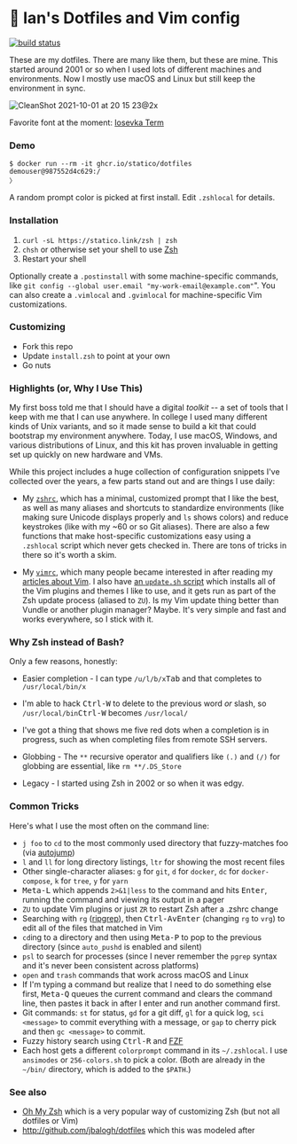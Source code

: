 # 💾 Ian's Dotfiles and Vim config

[![build status](https://img.shields.io/github/actions/workflow/status/statico/dotfiles/build.yml?branch=main&style=flat-square)](https://ghcr.io/statico/dotfiles)

These are my dotfiles. There are many like them, but these are mine. This started around 2001 or so when I used lots of different machines and environments. Now I mostly use macOS and Linux but still keep the environment in sync.

![CleanShot 2021-10-01 at 20 15 23@2x](https://user-images.githubusercontent.com/137158/135730113-495868f0-e4ad-4e8a-a10e-7f07be402e9d.png)

Favorite font at the moment: [Iosevka Term](https://typeof.net/Iosevka/)

### Demo

```
$ docker run --rm -it ghcr.io/statico/dotfiles
demouser@987552d4c629:/
〉
```

A random prompt color is picked at first install. Edit `.zshlocal` for details.

### Installation

1. `curl -sL https://statico.link/zsh | zsh`
1. `chsh` or otherwise set your shell to use [Zsh](http://www.zsh.org/)
1. Restart your shell

Optionally create a `.postinstall` with some machine-specific commands, like `git config --global user.email "my-work-email@example.com"`". You can also create a `.vimlocal` and `.gvimlocal` for machine-specific Vim customizations.

### Customizing

- Fork this repo
- Update `install.zsh` to point at your own
- Go nuts

### Highlights (or, Why I Use This)

My first boss told me that I should have a digital _toolkit_ -- a set of tools that I keep with me that I can use anywhere. In college I used many different kinds of Unix variants, and so it made sense to build a kit that could bootstrap my environment anywhere. Today, I use macOS, Windows, and various distributions of Linux, and this kit has proven invaluable in getting set up quickly on new hardware and VMs.

While this project includes a huge collection of configuration snippets I've collected over the years, a few parts stand out and are things I use daily:

- My [`zshrc`](https://github.com/statico/dotfiles/blob/main/.zshrc), which has a minimal, customized prompt that I like the best, as well as many aliases and shortcuts to standardize environments (like making sure Unicode displays properly and `ls` shows colors) and reduce keystrokes (like with my ~60 or so Git aliases). There are also a few functions that make host-specific customizations easy using a `.zshlocal` script which never gets checked in. There are tons of tricks in there so it's worth a skim.

- My [`vimrc`](https://github.com/statico/dotfiles/blob/main/.vim/vimrc), which many people became interested in after reading my [articles about Vim](https://statico.github.io). I also have [an `update.sh` script](https://github.com/statico/dotfiles/blob/main/.vim/update.sh) which installs all of the Vim plugins and themes I like to use, and it gets run as part of the Zsh update process (aliased to `ZU`). Is my Vim update thing better than Vundle or another plugin manager? Maybe. It's very simple and fast and works everywhere, so I stick with it.

### Why Zsh instead of Bash?

Only a few reasons, honestly:

- Easier completion - I can type `/u/l/b/x`<kbd>Tab</kbd> and that completes to `/usr/local/bin/x`

- I'm able to hack <kbd>Ctrl-W</kbd> to delete to the previous word _or_ slash, so `/usr/local/bin`<kbd>Ctrl-W</kbd> becomes `/usr/local/`

- I've got a thing that shows me five red dots when a completion is in progress, such as when completing files from remote SSH servers.

- Globbing - The `**` recursive operator and qualifiers like `(.)` and `(/)` for globbing are essential, like `rm **/.DS_Store`

- Legacy - I started using Zsh in 2002 or so when it was edgy.

### Common Tricks

Here's what I use the most often on the command line:

- `j foo` to `cd` to the most commonly used directory that fuzzy-matches foo (via [autojump](https://github.com/wting/autojump))
- `l` and `ll` for long directory listings, `ltr` for showing the most recent files
- Other single-character aliases: `g` for `git`, `d` for `docker`, `dc` for `docker-compose`, `k` for `tree`, `y` for `yarn`
- <kbd>Meta-L</kbd> which appends `2>&1|less` to the command and hits <kbd>Enter</kbd>, running the command and viewing its output in a pager
- `ZU` to update Vim plugins or just `ZR` to restart Zsh after a .zshrc change
- Searching with `rg` ([ripgrep](https://github.com/BurntSushi/ripgrep)), then <kbd>Ctrl-A</kbd><kbd>v</kbd><kbd>Enter</kbd> (changing `rg` to `vrg`) to edit all of the files that matched in Vim
- `cd`ing to a directory and then using <kbd>Meta-P</kbd> to pop to the previous directory (since `auto_pushd` is enabled and silent)
- `psl` to search for processes (since I never remember the `pgrep` syntax and it's never been consistent across platforms)
- `open` and `trash` commands that work across macOS and Linux
- If I'm typing a command but realize that I need to do something else first, <kbd>Meta-Q</kbd> queues the current command and clears the command line, then pastes it back in after I enter and run another command first.
- Git commands: `st` for status, `gd` for a git diff, `gl` for a quick log, `sci <message>` to commit everything with a message, or `gap` to cherry pick and then `gc <message>` to commit.
- Fuzzy history search using <kbd>Ctrl-R</kbd> and [FZF](https://github.com/junegunn/fzf)
- Each host gets a different `colorprompt` command in its `~/.zshlocal`. I use `ansimodes` or `256-colors.sh` to pick a color. (Both are already in the `~/bin/` directory, which is added to the `$PATH`.)

### See also

- [Oh My Zsh](https://github.com/robbyrussell/oh-my-zsh) which is a very popular way of customizing Zsh (but not all dotfiles or Vim)
- http://github.com/jbalogh/dotfiles which this was modeled after
